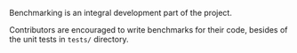 Benchmarking is an integral development part of the project. 

Contributors are encouraged to write benchmarks for their code, besides of the unit tests in `tests/` directory.